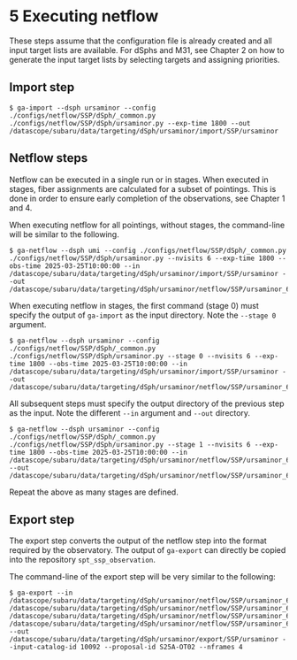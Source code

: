 # 5 Executing netflow

These steps assume that the configuration file is already created and all input target lists are available. For dSphs and M31, see Chapter 2 on how to generate the input target lists by selecting targets and assigning priorities.

## Import step

    $ ga-import --dsph ursaminor --config ./configs/netflow/SSP/dSph/_common.py ./configs/netflow/SSP/dSph/ursaminor.py --exp-time 1800 --out /datascope/subaru/data/targeting/dSph/ursaminor/import/SSP/ursaminor

## Netflow steps

Netflow can be executed in a single run or in stages. When executed in stages, fiber assignments are calculated for a subset of pointings. This is done in order to ensure early completion of the observations, see Chapter 1 and 4.

When executing netflow for all pointings, without stages, the command-line will be similar to the following.

    $ ga-netflow --dsph umi --config ./configs/netflow/SSP/dSph/_common.py ./configs/netflow/SSP/dSph/ursaminor.py --nvisits 6 --exp-time 1800 --obs-time 2025-03-25T10:00:00 --in /datascope/subaru/data/targeting/dSph/ursaminor/import/SSP/ursaminor --out /datascope/subaru/data/targeting/dSph/ursaminor/netflow/SSP/ursaminor_6_all

When executing netflow in stages, the first command (stage 0) must specify the output of `ga-import` as the input directory. Note the `--stage 0` argument.

    $ ga-netflow --dsph ursaminor --config ./configs/netflow/SSP/dSph/_common.py ./configs/netflow/SSP/dSph/ursaminor.py --stage 0 --nvisits 6 --exp-time 1800 --obs-time 2025-03-25T10:00:00 --in /datascope/subaru/data/targeting/dSph/ursaminor/import/SSP/ursaminor --out /datascope/subaru/data/targeting/dSph/ursaminor/netflow/SSP/ursaminor_6_0

All subsequent steps must specify the output directory of the previous step as the input. Note the different `--in` argument and `--out` directory.

    $ ga-netflow --dsph ursaminor --config ./configs/netflow/SSP/dSph/_common.py ./configs/netflow/SSP/dSph/ursaminor.py --stage 1 --nvisits 6 --exp-time 1800 --obs-time 2025-03-25T10:00:00 --in /datascope/subaru/data/targeting/dSph/ursaminor/netflow/SSP/ursaminor_6_0 --out /datascope/subaru/data/targeting/dSph/ursaminor/netflow/SSP/ursaminor_6_1

Repeat the above as many stages are defined.

## Export step

The export step converts the output of the netflow step into the format required by the observatory. The output of `ga-export` can directly be copied into the repository `spt_ssp_observation`.

The command-line of the export step will be very similar to the following:

    $ ga-export --in /datascope/subaru/data/targeting/dSph/ursaminor/netflow/SSP/ursaminor_6_0 /datascope/subaru/data/targeting/dSph/ursaminor/netflow/SSP/ursaminor_6_1 /datascope/subaru/data/targeting/dSph/ursaminor/netflow/SSP/ursaminor_6_2 /datascope/subaru/data/targeting/dSph/ursaminor/netflow/SSP/ursaminor_6_3 --out /datascope/subaru/data/targeting/dSph/ursaminor/export/SSP/ursaminor --input-catalog-id 10092 --proposal-id S25A-OT02 --nframes 4

